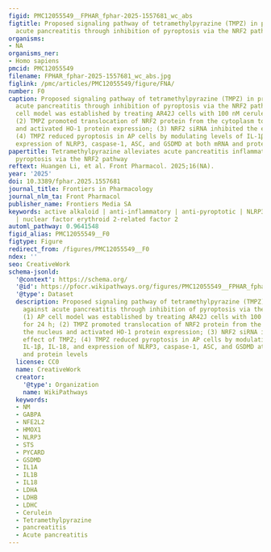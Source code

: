 ```yaml
---
figid: PMC12055549__FPHAR_fphar-2025-1557681_wc_abs
figtitle: Proposed signaling pathway of tetramethylpyrazine (TMPZ) in protecting against
  acute pancreatitis through inhibition of pyroptosis via the NRF2 pathway
organisms:
- NA
organisms_ner:
- Homo sapiens
pmcid: PMC12055549
filename: FPHAR_fphar-2025-1557681_wc_abs.jpg
figlink: /pmc/articles/PMC12055549/figure/FNA/
number: F0
caption: Proposed signaling pathway of tetramethylpyrazine (TMPZ) in protecting against
  acute pancreatitis through inhibition of pyroptosis via the NRF2 pathway. (1) AP
  cell model was established by treating AR42J cells with 100 nM cerulein for 24 h;
  (2) TMPZ promoted translocation of NRF2 protein from the cytoplasm to the nucleus
  and activated HO-1 protein expression; (3) NRF2 siRNA inhibited the effect of TMPZ;
  (4) TMPZ reduced pyroptosis in AP cells by modulating levels of IL-1β, IL-18, and
  expression of NLRP3, caspase-1, ASC, and GSDMD at both mRNA and protein levels
papertitle: Tetramethylpyrazine alleviates acute pancreatitis inflammation by inhibiting
  pyroptosis via the NRF2 pathway
reftext: Huangen Li, et al. Front Pharmacol. 2025;16(NA).
year: '2025'
doi: 10.3389/fphar.2025.1557681
journal_title: Frontiers in Pharmacology
journal_nlm_ta: Front Pharmacol
publisher_name: Frontiers Media SA
keywords: active alkaloid | anti-inflammatory | anti-pyroptotic | NLRP3 inflammasome
  | nuclear factor erythroid 2-related factor 2
automl_pathway: 0.9641548
figid_alias: PMC12055549__F0
figtype: Figure
redirect_from: /figures/PMC12055549__F0
ndex: ''
seo: CreativeWork
schema-jsonld:
  '@context': https://schema.org/
  '@id': https://pfocr.wikipathways.org/figures/PMC12055549__FPHAR_fphar-2025-1557681_wc_abs.html
  '@type': Dataset
  description: Proposed signaling pathway of tetramethylpyrazine (TMPZ) in protecting
    against acute pancreatitis through inhibition of pyroptosis via the NRF2 pathway.
    (1) AP cell model was established by treating AR42J cells with 100 nM cerulein
    for 24 h; (2) TMPZ promoted translocation of NRF2 protein from the cytoplasm to
    the nucleus and activated HO-1 protein expression; (3) NRF2 siRNA inhibited the
    effect of TMPZ; (4) TMPZ reduced pyroptosis in AP cells by modulating levels of
    IL-1β, IL-18, and expression of NLRP3, caspase-1, ASC, and GSDMD at both mRNA
    and protein levels
  license: CC0
  name: CreativeWork
  creator:
    '@type': Organization
    name: WikiPathways
  keywords:
  - NM
  - GABPA
  - NFE2L2
  - HMOX1
  - NLRP3
  - STS
  - PYCARD
  - GSDMD
  - IL1A
  - IL1B
  - IL18
  - LDHA
  - LDHB
  - LDHC
  - Cerulein
  - Tetramethylpyrazine
  - pancreatitis
  - Acute pancreatitis
---
```

